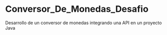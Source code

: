 # Conversor_De_Monedas_Desafio
Desarrollo de un conversor de monedas integrando una API en un proyecto Java

